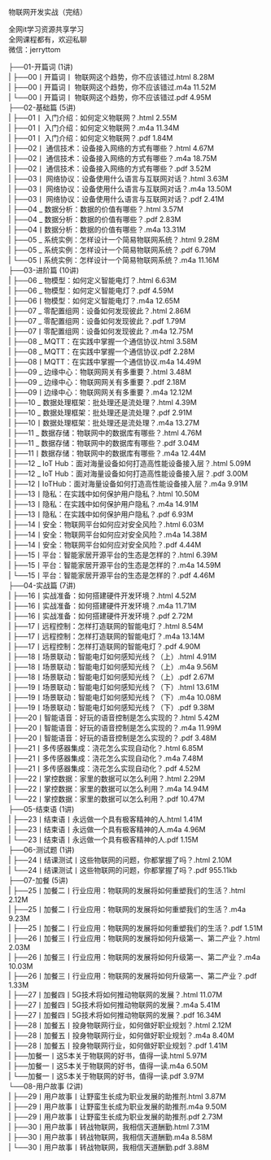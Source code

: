 物联网开发实战（完结）

全网it学习资源共享学习<br>全网课程都有，欢迎私聊<br>微信：jerryttom<br>

├──01-开篇词 (1讲)<br> | ├──00丨开篇词丨 物联网这个趋势，你不应该错过.html 8.28M<br> | ├──00丨开篇词丨 物联网这个趋势，你不应该错过.m4a 11.52M<br> | └──00丨开篇词丨 物联网这个趋势，你不应该错过.pdf 4.95M<br> ├──02-基础篇 (5讲)<br> | ├──01丨 入门介绍：如何定义物联网？.html 2.55M<br> | ├──01丨 入门介绍：如何定义物联网？.m4a 11.34M<br> | ├──01丨 入门介绍：如何定义物联网？.pdf 1.84M<br> | ├──02丨 通信技术：设备接入网络的方式有哪些？.html 4.67M<br> | ├──02丨 通信技术：设备接入网络的方式有哪些？.m4a 18.75M<br> | ├──02丨 通信技术：设备接入网络的方式有哪些？.pdf 3.52M<br> | ├──03丨 网络协议：设备使用什么语言与互联网对话？.html 3.63M<br> | ├──03丨 网络协议：设备使用什么语言与互联网对话？.m4a 13.50M<br> | ├──03丨 网络协议：设备使用什么语言与互联网对话？.pdf 2.41M<br> | ├──04 _ 数据分析：数据的价值有哪些？.html 3.57M<br> | ├──04 _ 数据分析：数据的价值有哪些？.pdf 2.83M<br> | ├──04丨数据分析：数据的价值有哪些？.m4a 13.31M<br> | ├──05 _ 系统实例：怎样设计一个简易物联网系统？.html 9.28M<br> | ├──05 _ 系统实例：怎样设计一个简易物联网系统？.pdf 6.79M<br> | └──05丨系统实例：怎样设计一个简易物联网系统？.m4a 11.16M<br> ├──03-进阶篇 (10讲)<br> | ├──06 _ 物模型：如何定义智能电灯？.html 6.63M<br> | ├──06 _ 物模型：如何定义智能电灯？.pdf 4.59M<br> | ├──06丨物模型：如何定义智能电灯？.m4a 12.65M<br> | ├──07 _ 零配置组网：设备如何发现彼此？.html 2.86M<br> | ├──07 _ 零配置组网：设备如何发现彼此？.pdf 1.79M<br> | ├──07丨零配置组网：设备如何发现彼此？.m4a 12.75M<br> | ├──08 _ MQTT：在实践中掌握一个通信协议.html 3.58M<br> | ├──08 _ MQTT：在实践中掌握一个通信协议.pdf 2.28M<br> | ├──08丨MQTT：在实践中掌握一个通信协议.m4a 14.49M<br> | ├──09 _ 边缘中心：物联网网关有多重要？.html 3.48M<br> | ├──09 _ 边缘中心：物联网网关有多重要？.pdf 2.18M<br> | ├──09丨边缘中心：物联网网关有多重要？.m4a 12.12M<br> | ├──10 _ 数据处理框架：批处理还是流处理？.html 4.39M<br> | ├──10 _ 数据处理框架：批处理还是流处理？.pdf 2.91M<br> | ├──10丨数据处理框架：批处理还是流处理？.m4a 13.27M<br> | ├──11 _ 数据存储：物联网中的数据库有哪些？.html 4.76M<br> | ├──11 _ 数据存储：物联网中的数据库有哪些？.pdf 3.04M<br> | ├──11丨数据存储：物联网中的数据库有哪些？.m4a 12.44M<br> | ├──12 _ IoT Hub：面对海量设备如何打造高性能设备接入层？.html 5.09M<br> | ├──12 _ IoT Hub：面对海量设备如何打造高性能设备接入层？.pdf 3.00M<br> | ├──12丨IoTHub：面对海量设备如何打造高性能设备接入层？.m4a 9.91M<br> | ├──13丨隐私：在实践中如何保护用户隐私？.html 10.50M<br> | ├──13丨隐私：在实践中如何保护用户隐私？.m4a 14.91M<br> | ├──13丨隐私：在实践中如何保护用户隐私？.pdf 6.93M<br> | ├──14丨安全：物联网平台如何应对安全风险？.html 6.03M<br> | ├──14丨安全：物联网平台如何应对安全风险？.m4a 14.38M<br> | ├──14丨安全：物联网平台如何应对安全风险？.pdf 4.44M<br> | ├──15丨平台：智能家居开源平台的生态是怎样的？.html 6.39M<br> | ├──15丨平台：智能家居开源平台的生态是怎样的？.m4a 14.59M<br> | └──15丨平台：智能家居开源平台的生态是怎样的？.pdf 4.46M<br> ├──04-实战篇 (7讲)<br> | ├──16丨实战准备：如何搭建硬件开发环境？.html 4.52M<br> | ├──16丨实战准备：如何搭建硬件开发环境？.m4a 11.71M<br> | ├──16丨实战准备：如何搭建硬件开发环境？.pdf 2.72M<br> | ├──17丨远程控制：怎样打造联网的智能电灯？.html 8.54M<br> | ├──17丨远程控制：怎样打造联网的智能电灯？.m4a 13.14M<br> | ├──17丨远程控制：怎样打造联网的智能电灯？.pdf 4.90M<br> | ├──18丨场景联动：智能电灯如何感知光线？（上）.html 4.91M<br> | ├──18丨场景联动：智能电灯如何感知光线？（上）.m4a 9.56M<br> | ├──18丨场景联动：智能电灯如何感知光线？（上）.pdf 2.67M<br> | ├──19丨场景联动：智能电灯如何感知光线？（下）.html 13.61M<br> | ├──19丨场景联动：智能电灯如何感知光线？（下）.m4a 10.08M<br> | ├──19丨场景联动：智能电灯如何感知光线？（下）.pdf 9.38M<br> | ├──20丨智能语音：好玩的语音控制是怎么实现的？.html 5.42M<br> | ├──20丨智能语音：好玩的语音控制是怎么实现的？.m4a 11.99M<br> | ├──20丨智能语音：好玩的语音控制是怎么实现的？.pdf 3.48M<br> | ├──21丨多传感器集成：浇花怎么实现自动化？.html 6.85M<br> | ├──21丨多传感器集成：浇花怎么实现自动化？.m4a 7.48M<br> | ├──21丨多传感器集成：浇花怎么实现自动化？.pdf 4.52M<br> | ├──22丨掌控数据：家里的数据可以怎么利用？.html 2.29M<br> | ├──22丨掌控数据：家里的数据可以怎么利用？.m4a 14.94M<br> | └──22丨掌控数据：家里的数据可以怎么利用？.pdf 10.47M<br> ├──05-结束语 (1讲)<br> | ├──23丨结束语丨永远做一个具有极客精神的人.html 1.41M<br> | ├──23丨结束语丨永远做一个具有极客精神的人.m4a 4.96M<br> | └──23丨结束语丨永远做一个具有极客精神的人.pdf 1.15M<br> ├──06-测试题 (1讲)<br> | ├──24丨结课测试丨这些物联网的问题，你都掌握了吗？.html 2.10M<br> | └──24丨结课测试丨这些物联网的问题，你都掌握了吗？.pdf 955.11kb<br> ├──07-加餐 (5讲)<br> | ├──25丨加餐二丨行业应用：物联网的发展将如何重塑我们的生活？.html 2.12M<br> | ├──25丨加餐二丨行业应用：物联网的发展将如何重塑我们的生活？.m4a 9.23M<br> | ├──25丨加餐二丨行业应用：物联网的发展将如何重塑我们的生活？.pdf 1.51M<br> | ├──26丨加餐三丨行业应用：物联网的发展将如何升级第一、第二产业？.html 2.03M<br> | ├──26丨加餐三丨行业应用：物联网的发展将如何升级第一、第二产业？.m4a 10.03M<br> | ├──26丨加餐三丨行业应用：物联网的发展将如何升级第一、第二产业？.pdf 1.33M<br> | ├──27丨加餐四丨5G技术将如何推动物联网的发展？.html 11.07M<br> | ├──27丨加餐四丨5G技术将如何推动物联网的发展？.m4a 5.41M<br> | ├──27丨加餐四丨5G技术将如何推动物联网的发展？.pdf 16.34M<br> | ├──28丨加餐五丨投身物联网行业，如何做好职业规划？.html 2.12M<br> | ├──28丨加餐五丨投身物联网行业，如何做好职业规划？.m4a 8.40M<br> | ├──28丨加餐五丨投身物联网行业，如何做好职业规划？.pdf 1.41M<br> | ├──加餐一丨这5本关于物联网的好书，值得一读.html 5.97M<br> | ├──加餐一丨这5本关于物联网的好书，值得一读.m4a 6.50M<br> | └──加餐一丨这5本关于物联网的好书，值得一读.pdf 3.97M<br> └──08-用户故事 (2讲)<br> | ├──29丨用户故事丨让野蛮生长成为职业发展的助推剂.html 3.87M<br> | ├──29丨用户故事丨让野蛮生长成为职业发展的助推剂.m4a 9.50M<br> | ├──29丨用户故事丨让野蛮生长成为职业发展的助推剂.pdf 2.73M<br> | ├──30丨用户故事丨转战物联网，我相信天道酬勤.html 7.31M<br> | ├──30丨用户故事丨转战物联网，我相信天道酬勤.m4a 8.58M<br> | └──30丨用户故事丨转战物联网，我相信天道酬勤.pdf 3.88M